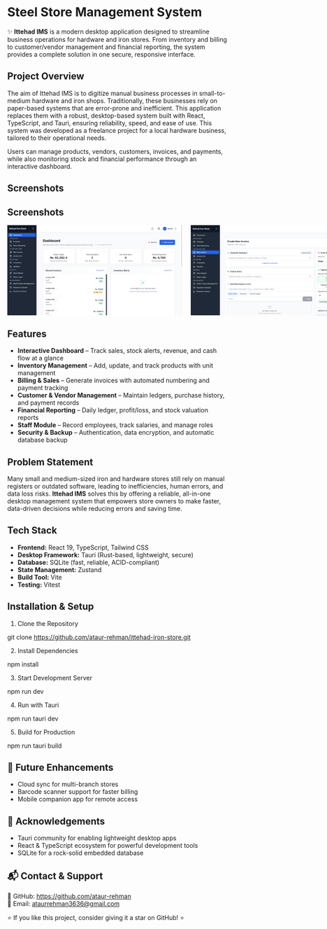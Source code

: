# Steel Store Management System

✨ **Ittehad IMS** is a modern desktop application designed to streamline business operations for hardware and iron stores. From inventory and billing to customer/vendor management and financial reporting, the system provides a complete solution in one secure, responsive interface.


## Project Overview

The aim of Ittehad IMS is to digitize manual business processes in small-to-medium hardware and iron shops. Traditionally, these businesses rely on paper-based systems that are error-prone and inefficient. This application replaces them with a robust, desktop-based system built with React, TypeScript, and Tauri, ensuring reliability, speed, and ease of use. This system was developed as a freelance project for a local hardware business, tailored to their operational needs.

Users can manage products, vendors, customers, invoices, and payments, while also monitoring stock and financial performance through an interactive dashboard.


## Screenshots
## Screenshots
  <div style="display: flex; justify-content: space-between; gap: 20px;">
<img src="dashboard.png" alt="Dashboard" width="400" />
<img src="invoiceForm.png" alt="Invoice" width="400" />
<img src="invoiceDetail.png" alt="Invoice Detail" width="400" />
<img src="dailyLedger.png" alt="Daily Ledger" width="400" />
<img src="customerLedger.png" alt="Customers Page" width="400" />
<img src="stockReport.png" alt="Stock Report" width="400" />
</div>


## Features

- **Interactive Dashboard** – Track sales, stock alerts, revenue, and cash flow at a glance  
- **Inventory Management** – Add, update, and track products with unit management  
- **Billing & Sales** – Generate invoices with automated numbering and payment tracking  
- **Customer & Vendor Management** – Maintain ledgers, purchase history, and payment records  
- **Financial Reporting** – Daily ledger, profit/loss, and stock valuation reports  
- **Staff Module** – Record employees, track salaries, and manage roles  
- **Security & Backup** – Authentication, data encryption, and automatic database backup  


## Problem Statement

Many small and medium-sized iron and hardware stores still rely on manual registers or outdated software, leading to inefficiencies, human errors, and data loss risks. **Ittehad IMS** solves this by offering a reliable, all-in-one desktop management system that empowers store owners to make faster, data-driven decisions while reducing errors and saving time.


## Tech Stack

- **Frontend:** React 19, TypeScript, Tailwind CSS  
- **Desktop Framework:** Tauri (Rust-based, lightweight, secure)  
- **Database:** SQLite (fast, reliable, ACID-compliant)  
- **State Management:** Zustand  
- **Build Tool:** Vite  
- **Testing:** Vitest  


## Installation & Setup

1. Clone the Repository

git clone https://github.com/ataur-rehman/ittehad-iron-store.git

2. Install Dependencies

npm install


3. Start Development Server

npm run dev


4. Run with Tauri

npm run tauri dev


5. Build for Production

npm run tauri build


## 🌱 Future Enhancements

- Cloud sync for multi-branch stores
- Barcode scanner support for faster billing
- Mobile companion app for remote access

## 🙌 Acknowledgements

- Tauri community for enabling lightweight desktop apps
- React & TypeScript ecosystem for powerful development tools
- SQLite for a rock-solid embedded database

## 📬 Contact & Support

💼 GitHub: https://github.com/ataur-rehman  
📩 Email: ataurrehman3636@gmail.com  

⭐ If you like this project, consider giving it a star on GitHub! ⭐

